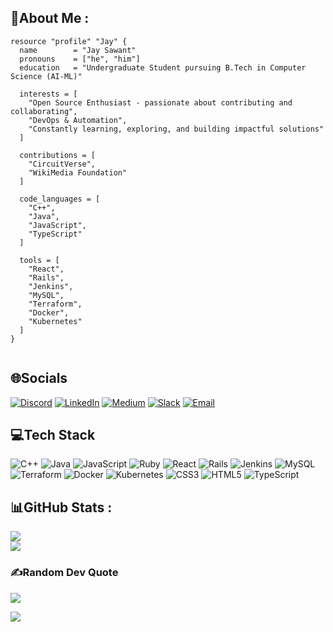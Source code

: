 ## 💫About Me :

``` hcl
resource "profile" "Jay" {
  name        = "Jay Sawant"
  pronouns    = ["he", "him"]
  education   = "Undergraduate Student pursuing B.Tech in Computer Science (AI-ML)"

  interests = [
    "Open Source Enthusiast - passionate about contributing and collaborating",
    "DevOps & Automation",
    "Constantly learning, exploring, and building impactful solutions"
  ]

  contributions = [
    "CircuitVerse",
    "WikiMedia Foundation"
  ]

  code_languages = [
    "C++",
    "Java",
    "JavaScript",
    "TypeScript"
  ]

  tools = [
    "React",
    "Rails",
    "Jenkins",
    "MySQL",
    "Terraform",
    "Docker",
    "Kubernetes"
  ]
}


```





## 🌐Socials
[![Discord](https://img.shields.io/badge/Discord-%237289DA.svg?logo=discord&logoColor=white)](https://discord.com/users/1344762057160917154)  [![LinkedIn](https://img.shields.io/badge/LinkedIn-%230077B5.svg?logo=linkedin&logoColor=white)](https://www.linkedin.com/in/jay-sawant-4b59aa324/)  [![Medium](https://img.shields.io/badge/Medium-12100E?logo=medium&logoColor=white)](https://medium.com/@jay242902) [![Slack](https://img.shields.io/badge/Slack-%234A154B.svg?logo=slack&logoColor=white)](https://circuitverse-team.slack.com/team/U084PBQF7TM)    [![Email](https://img.shields.io/badge/Email-%23D44638.svg?logo=gmail&logoColor=white)](mailto:jaysawant544@gmail.com)  



## 💻Tech Stack
![C++](https://img.shields.io/badge/c++-%2300599C.svg?style=for-the-badge&logo=c%2B%2B&logoColor=white) ![Java](https://img.shields.io/badge/java-%23ED8B00.svg?style=for-the-badge&logo=java&logoColor=white) ![JavaScript](https://img.shields.io/badge/javascript-%23323330.svg?style=for-the-badge&logo=javascript&logoColor=%23F7DF1E) ![Ruby](https://img.shields.io/badge/ruby-%23CC342D.svg?style=for-the-badge&logo=ruby&logoColor=white) ![React](https://img.shields.io/badge/react-%2320232a.svg?style=for-the-badge&logo=react&logoColor=%2361DAFB) ![Rails](https://img.shields.io/badge/rails-%23CC0000.svg?style=for-the-badge&logo=ruby-on-rails&logoColor=white) ![Jenkins](https://img.shields.io/badge/jenkins-%232C5263.svg?style=for-the-badge&logo=jenkins&logoColor=white) ![MySQL](https://img.shields.io/badge/mysql-%2300f.svg?style=for-the-badge&logo=mysql&logoColor=white) ![Terraform](https://img.shields.io/badge/terraform-%235835CC.svg?style=for-the-badge&logo=terraform&logoColor=white) ![Docker](https://img.shields.io/badge/docker-%230db7ed.svg?style=for-the-badge&logo=docker&logoColor=white) ![Kubernetes](https://img.shields.io/badge/kubernetes-%23326ce5.svg?style=for-the-badge&logo=kubernetes&logoColor=white) ![CSS3](https://img.shields.io/badge/css3-%231572B6.svg?style=for-the-badge&logo=css3&logoColor=white) ![HTML5](https://img.shields.io/badge/html5-%23E34F26.svg?style=for-the-badge&logo=html5&logoColor=white) ![TypeScript](https://img.shields.io/badge/typescript-%23007ACC.svg?style=for-the-badge&logo=typescript&logoColor=white)

## 📊GitHub Stats :



![](https://github-readme-streak-stats.herokuapp.com/?user=Jay2006sawant&theme=radical&hide_border=false)<br/>
![](https://github-readme-stats.vercel.app/api/top-langs/?username=Jay2006sawant&theme=radical&hide_border=false&include_all_commits=true&count_private=false&layout=compact)



### ✍️Random Dev Quote
![](https://quotes-github-readme.vercel.app/api?type=horizontal&theme=radical)


[![](https://visitcount.itsvg.in/api?id=Jay2006sawant&icon=0&color=0)](https://visitcount.itsvg.in)

<!---
Jay2006sawant/Jay2006sawant is a ✨ special ✨ repository because its `README.md` (this file) appears on your GitHub profile.
You can click the Preview link to take a look at your changes.
--->
